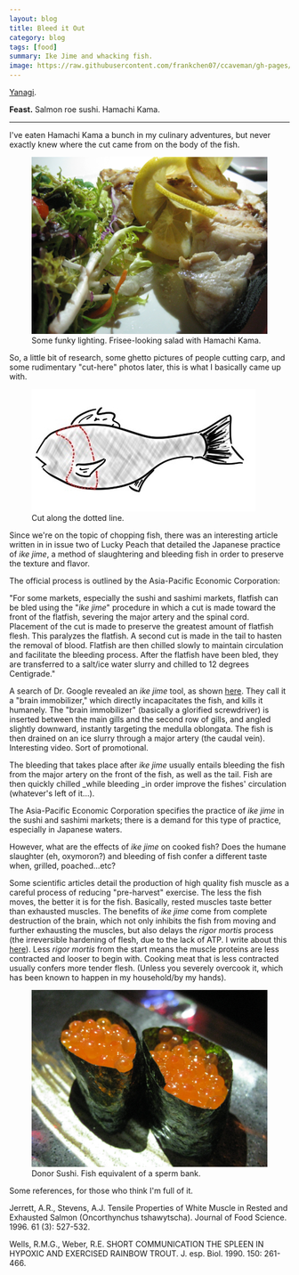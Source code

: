 ```yaml
---
layout: blog
title: Bleed it Out
category: blog
tags: [food]  
summary: Ike Jime and whacking fish.
image: https://raw.githubusercontent.com/frankchen07/ccaveman/gh-pages/images/blog/111612_fish_collar_courtesy_fc.jpg
---
```


[Yanagi](http://www.yelp.com/biz/yanagi-japanese-bistro-redondo-beach).

**Feast.** Salmon roe sushi. Hamachi Kama.

---

I've eaten Hamachi Kama a bunch in my culinary adventures, but never exactly knew where the cut came from on the body of the fish.

<figure>
    <img src="https://raw.githubusercontent.com/frankchen07/ccaveman/gh-pages/images/blog/081712_yanagi_3_courtesy_fc.jpg"></img>
    <figcaption>Some funky lighting. Frisee-looking salad with Hamachi Kama.</figcaption>
</figure>

So, a little bit of research, some ghetto pictures of people cutting carp, and some rudimentary "cut-here" photos later, this is what I basically came up with.

<figure>
    <img src="https://raw.githubusercontent.com/frankchen07/ccaveman/gh-pages/images/blog/111612_fish_collar_courtesy_fc.jpg"></img>
    <figcaption>Cut along the dotted line.</figcaption>
</figure>

Since we're on the topic of chopping fish, there was an interesting article written in in issue two of Lucky Peach that detailed the Japanese practice of *ike jime*, a method of slaughtering and bleeding fish in order to preserve the texture and flavor.

The official process is outlined by the Asia-Pacific Economic Corporation:

"For some markets, especially the sushi and sashimi markets, flatfish can be bled using the "*ike jime*" procedure in which a cut is made toward the front of the flatfish, severing the major artery and the spinal cord. Placement of the cut is made to preserve the greatest amount of flatfish flesh. This paralyzes the flatfish. A second cut is made in the tail to hasten the removal of blood. Flatfish are then chilled slowly to maintain circulation and facilitate the bleeding process. After the flatfish have been bled, they are transferred to a salt/ice water slurry and chilled to 12 degrees Centigrade."

A search of Dr. Google revealed an *ike jime* tool, as shown [here](http://www.youtube.com/watch?v=PY9ELfzzsgA). They call it a "brain immobilizer," which directly incapacitates the fish, and kills it humanely. The "brain immobilizer" (basically a glorified screwdriver) is inserted between the main gills and the second row of gills, and angled slightly downward, instantly targeting the medulla oblongata. The fish is then drained on an ice slurry through a major artery (the caudal vein). Interesting video. Sort of promotional.

The bleeding that takes place after *ike jime* usually entails bleeding the fish from the major artery on the front of the fish, as well as the tail. Fish are then quickly chilled _while bleeding _in order improve the fishes' circulation (whatever's left of it...).

The Asia-Pacific Economic Corporation specifies the practice of *ike jime* in the sushi and sashimi markets; there is a demand for this type of practice, especially in Japanese waters.

However, what are the effects of *ike jime* on cooked fish? Does the humane slaughter (eh, oxymoron?) and bleeding of fish confer a different taste when, grilled, poached...etc?

Some scientific articles detail the production of high quality fish muscle as a careful process of reducing "pre-harvest" exercise. The less the fish moves, the better it is for the fish. Basically, rested muscles taste better than exhausted muscles. The benefits of *ike jime* come from complete destruction of the brain, which not only inhibits the fish from moving and further exhausting the muscles, but also delays the *rigor mortis* process (the irreversible hardening of flesh, due to the lack of ATP. I write about this [here](http://thecornerstonecaveman.com/?p=469)). Less *rigor mortis* from the start means the muscle proteins are less contracted and looser to begin with. Cooking meat that is less contracted usually confers more tender flesh. (Unless you severely overcook it, which has been known to happen in my household/by my hands).

<figure>
    <img src="https://raw.githubusercontent.com/frankchen07/ccaveman/gh-pages/images/blog/081712_yanagi_2_courtesy_fc.jpg"></img>
    <figcaption>Donor Sushi. Fish equivalent of a sperm bank.</figcaption>
</figure>

Some references, for those who think I'm full of it.

Jerrett, A.R., Stevens, A.J. Tensile Properties of White Muscle in Rested and Exhausted Salmon (Oncorthynchus tshawytscha). Journal of Food Science. 1996. 61 (3): 527-532.

Wells, R.M.G., Weber, R.E. SHORT COMMUNICATION THE SPLEEN IN HYPOXIC AND EXERCISED RAINBOW TROUT. J. esp. Biol. 1990. 150: 261-466.
